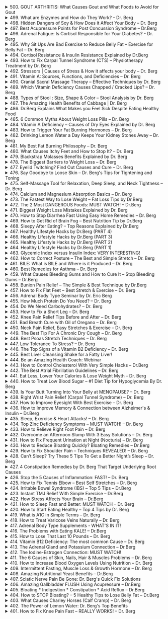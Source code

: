 <details>
<summary>500. GOUT ARTHRITIS: What Causes Gout and What Foods to Avoid for Gout</summary>

<a href="https://www.youtube.com/watch?v=gc7TxOzUSDA" target="_blank">
    <img src="https://img.youtube.com/vi/gc7TxOzUSDA/maxresdefault.jpg" width="200">
</a>


</details>

<details>
<summary>499. What are Enzymes and How do They Work? - Dr. Berg</summary>

<a href="https://www.youtube.com/watch?v=YYO5oB1QQXk" target="_blank">
    <img src="https://img.youtube.com/vi/YYO5oB1QQXk/maxresdefault.jpg" width="200">
</a>


</details>

<details>
<summary>498. Hidden Dangers of Soy & How Does it Affect Your Body – Dr. Berg</summary>

<a href="https://www.youtube.com/watch?v=xz9axfcIsYs" target="_blank">
    <img src="https://img.youtube.com/vi/xz9axfcIsYs/maxresdefault.jpg" width="200">
</a>


</details>

<details>
<summary>497. Best Acupressure Points for Post Concussion Syndrome – Dr.Berg</summary>

<a href="https://www.youtube.com/watch?v=vyNGfl_bZGk" target="_blank">
    <img src="https://img.youtube.com/vi/vyNGfl_bZGk/maxresdefault.jpg" width="200">
</a>


</details>

<details>
<summary>496. Adrenal Fatigue: Is Cortisol Responsible for Your Diabetes? - Dr. Berg</summary>

<a href="https://www.youtube.com/watch?v=rbT1Enu6Llk" target="_blank">
    <img src="https://img.youtube.com/vi/rbT1Enu6Llk/maxresdefault.jpg" width="200">
</a>


</details>

<details>
<summary>495. Why Sit Ups Are Bad Exercise to Reduce Belly Fat – Exercise for Belly Fat – Dr. Berg</summary>

<a href="https://www.youtube.com/watch?v=SCPUjoLmAlo" target="_blank">
    <img src="https://img.youtube.com/vi/SCPUjoLmAlo/maxresdefault.jpg" width="200">
</a>


</details>

<details>
<summary>494. Cortisol Resistance & Insulin Resistance Explained by Dr.Berg</summary>

<a href="https://www.youtube.com/watch?v=LhXyJCa_b-k" target="_blank">
    <img src="https://img.youtube.com/vi/LhXyJCa_b-k/maxresdefault.jpg" width="200">
</a>


</details>

<details>
<summary>493. How to Fix Carpal Tunnel Syndrome (CTS) – Physiotherapy Treatment by Dr. Berg</summary>

<a href="https://www.youtube.com/watch?v=MZspYOeAbL4" target="_blank">
    <img src="https://img.youtube.com/vi/MZspYOeAbL4/maxresdefault.jpg" width="200">
</a>


</details>

<details>
<summary>492. Stressors | Causes of Stress & How it affects your body – Dr. Berg</summary>

<a href="https://www.youtube.com/watch?v=RR1f8bNQQNc" target="_blank">
    <img src="https://img.youtube.com/vi/RR1f8bNQQNc/maxresdefault.jpg" width="200">
</a>


</details>

<details>
<summary>491. Vitamin A: Sources, Functions, and Deficiencies – Dr. Berg</summary>

<a href="https://www.youtube.com/watch?v=wo7i9bFs4Bw" target="_blank">
    <img src="https://img.youtube.com/vi/wo7i9bFs4Bw/maxresdefault.jpg" width="200">
</a>


</details>

<details>
<summary>490. Cranial Sacral Massage Therapy – Effective Techniques by Dr. Berg</summary>

<a href="https://www.youtube.com/watch?v=FsxYsJ7mAOc" target="_blank">
    <img src="https://img.youtube.com/vi/FsxYsJ7mAOc/maxresdefault.jpg" width="200">
</a>


</details>

<details>
<summary>489. Which Vitamin Deficiency Causes Chapped / Cracked Lips? – Dr. Berg</summary>

<a href="https://www.youtube.com/watch?v=7IRuHNI9J0s" target="_blank">
    <img src="https://img.youtube.com/vi/7IRuHNI9J0s/maxresdefault.jpg" width="200">
</a>


</details>

<details>
<summary>488. Types of Stool : Size, Shape & Color – Stool Analysis by Dr. Berg</summary>

<a href="https://www.youtube.com/watch?v=B92L4NOdtwI" target="_blank">
    <img src="https://img.youtube.com/vi/B92L4NOdtwI/maxresdefault.jpg" width="200">
</a>


</details>

<details>
<summary>487. The Amazing Health Benefits of Cabbage | Dr. Berg</summary>

<a href="https://www.youtube.com/watch?v=mel_BbXIFfg" target="_blank">
    <img src="https://img.youtube.com/vi/mel_BbXIFfg/maxresdefault.jpg" width="200">
</a>


</details>

<details>
<summary>486. Dr.Berg Explains What Makes you Feel Sick Despite Eating Healthy Food</summary>

<a href="https://www.youtube.com/watch?v=ovp43L1ZV78" target="_blank">
    <img src="https://img.youtube.com/vi/ovp43L1ZV78/maxresdefault.jpg" width="200">
</a>


</details>

<details>
<summary>485. 6 Common Myths About Weight Loss Pills – Dr. Berg</summary>

<a href="https://www.youtube.com/watch?v=8oRu1vSWCqg" target="_blank">
    <img src="https://img.youtube.com/vi/8oRu1vSWCqg/maxresdefault.jpg" width="200">
</a>


</details>

<details>
<summary>484. Vitamin A Deficiency – Causes of Dry Eyes Explained by Dr. Berg</summary>

<a href="https://www.youtube.com/watch?v=sClhZpNDIQ4" target="_blank">
    <img src="https://img.youtube.com/vi/sClhZpNDIQ4/maxresdefault.jpg" width="200">
</a>


</details>

<details>
<summary>483. How to Trigger Your Fat Burning Hormones – Dr. Berg</summary>

<a href="https://www.youtube.com/watch?v=h2TNNvoa4vY" target="_blank">
    <img src="https://img.youtube.com/vi/h2TNNvoa4vY/maxresdefault.jpg" width="200">
</a>


</details>

<details>
<summary>482. Drinking Lemon Water a Day Keeps Your Kidney Stones Away – Dr. Berg</summary>

<a href="https://www.youtube.com/watch?v=cgb5_Qa0ktc" target="_blank">
    <img src="https://img.youtube.com/vi/cgb5_Qa0ktc/maxresdefault.jpg" width="200">
</a>


</details>

<details>
<summary>481. My Best Fat Burning Philosophy – Dr. Berg</summary>

<a href="https://www.youtube.com/watch?v=zGK4m_f9Veg" target="_blank">
    <img src="https://img.youtube.com/vi/zGK4m_f9Veg/maxresdefault.jpg" width="200">
</a>


</details>

<details>
<summary>480. What Causes Itchy Feet and How to Stop It? – Dr. Berg</summary>

<a href="https://www.youtube.com/watch?v=b02qS-QmgQ8" target="_blank">
    <img src="https://img.youtube.com/vi/b02qS-QmgQ8/maxresdefault.jpg" width="200">
</a>


</details>

<details>
<summary>479. Blackstrap Molasses Benefits Explained by Dr. Berg</summary>

<a href="https://www.youtube.com/watch?v=IqRo8gGbFuo" target="_blank">
    <img src="https://img.youtube.com/vi/IqRo8gGbFuo/maxresdefault.jpg" width="200">
</a>


</details>

<details>
<summary>478. The Biggest Barriers to Weight Loss – Dr. Berg</summary>

<a href="https://www.youtube.com/watch?v=5YBCdLN_sMk" target="_blank">
    <img src="https://img.youtube.com/vi/5YBCdLN_sMk/maxresdefault.jpg" width="200">
</a>


</details>

<details>
<summary>477. Eyelid Twitching? Find Out Causes and Cure – Dr. Berg</summary>

<a href="https://www.youtube.com/watch?v=QyFZuTnzhSc" target="_blank">
    <img src="https://img.youtube.com/vi/QyFZuTnzhSc/maxresdefault.jpg" width="200">
</a>


</details>

<details>
<summary>476. Say Goodbye to Loose Skin – Dr. Berg's Tips for Tightening and Toning</summary>

<a href="https://www.youtube.com/watch?v=H7qWXNaQmwo" target="_blank">
    <img src="https://img.youtube.com/vi/H7qWXNaQmwo/maxresdefault.jpg" width="200">
</a>


</details>

<details>
<summary>475. Self-Massage Tool for Relaxation, Deep Sleep, and Neck Tightness – Dr. Berg</summary>

<a href="https://www.youtube.com/watch?v=xgENd9X7Agc" target="_blank">
    <img src="https://img.youtube.com/vi/xgENd9X7Agc/maxresdefault.jpg" width="200">
</a>


</details>

<details>
<summary>474. Calcium and Magnesium Absorption Basics – Dr. Berg</summary>

<a href="https://www.youtube.com/watch?v=ApxLTx5M45I" target="_blank">
    <img src="https://img.youtube.com/vi/ApxLTx5M45I/maxresdefault.jpg" width="200">
</a>


</details>

<details>
<summary>473. The Fastest Way to Lose Weight – Fat Loss Tips by Dr.Berg</summary>

<a href="https://www.youtube.com/watch?v=553HaQEYCrA" target="_blank">
    <img src="https://img.youtube.com/vi/553HaQEYCrA/maxresdefault.jpg" width="200">
</a>


</details>

<details>
<summary>472. The 2 Most DANGEROUS Foods: MUST WATCH! – Dr.Berg</summary>

<a href="https://www.youtube.com/watch?v=wIJ-hCOLTss" target="_blank">
    <img src="https://img.youtube.com/vi/wIJ-hCOLTss/maxresdefault.jpg" width="200">
</a>


</details>

<details>
<summary>471. Biggest Weight Loss Mistakes Explained by Dr. Berg</summary>

<a href="https://www.youtube.com/watch?v=6MqkdUJr2Nc" target="_blank">
    <img src="https://img.youtube.com/vi/6MqkdUJr2Nc/maxresdefault.jpg" width="200">
</a>


</details>

<details>
<summary>470. How to Stop Diarrhea Fast Using Easy Home Remedies – Dr. Berg</summary>

<a href="https://www.youtube.com/watch?v=Xyv3AecSFF4" target="_blank">
    <img src="https://img.youtube.com/vi/Xyv3AecSFF4/maxresdefault.jpg" width="200">
</a>


</details>

<details>
<summary>469. How to Get Rid of Brain Fog – Best Nutrition Tip by Dr.Berg</summary>

<a href="https://www.youtube.com/watch?v=7H7id3to1cg" target="_blank">
    <img src="https://img.youtube.com/vi/7H7id3to1cg/maxresdefault.jpg" width="200">
</a>


</details>

<details>
<summary>468. Sleepy After Eating? – Top Reasons Explained by Dr.Berg</summary>

<a href="https://www.youtube.com/watch?v=052YbMQhgTs" target="_blank">
    <img src="https://img.youtube.com/vi/052YbMQhgTs/maxresdefault.jpg" width="200">
</a>


</details>

<details>
<summary>467. Healthy Lifestyle Hacks by Dr.Berg (PART 4)</summary>

<a href="https://www.youtube.com/watch?v=CpXNXhhO9GE" target="_blank">
    <img src="https://img.youtube.com/vi/CpXNXhhO9GE/maxresdefault.jpg" width="200">
</a>


</details>

<details>
<summary>466. Healthy Lifestyle Hacks by Dr.Berg (PART 3)</summary>

<a href="https://www.youtube.com/watch?v=ac69p7hzkwo" target="_blank">
    <img src="https://img.youtube.com/vi/ac69p7hzkwo/maxresdefault.jpg" width="200">
</a>


</details>

<details>
<summary>465. Healthy Lifestyle Hacks by Dr.Berg (PART 2)</summary>

<a href="https://www.youtube.com/watch?v=kTKiyHDNz6c" target="_blank">
    <img src="https://img.youtube.com/vi/kTKiyHDNz6c/maxresdefault.jpg" width="200">
</a>


</details>

<details>
<summary>464. Healthy Lifestyle Hacks by Dr.Berg (PART 1)</summary>

<a href="https://www.youtube.com/watch?v=vSHkMAMRRV4" target="_blank">
    <img src="https://img.youtube.com/vi/vSHkMAMRRV4/maxresdefault.jpg" width="200">
</a>


</details>

<details>
<summary>463. Glycemic Index versus Insulin Index: VERY INTERESTING!</summary>

<a href="https://www.youtube.com/watch?v=V3D4Uz_rH5U" target="_blank">
    <img src="https://img.youtube.com/vi/V3D4Uz_rH5U/maxresdefault.jpg" width="200">
</a>


</details>

<details>
<summary>462. How to Correct Posture – The Best and Simple Stretch – Dr. Berg</summary>

<a href="https://www.youtube.com/watch?v=3EihF-4WL-c" target="_blank">
    <img src="https://img.youtube.com/vi/3EihF-4WL-c/maxresdefault.jpg" width="200">
</a>


</details>

<details>
<summary>461. BILE: What is BILE and Where is it Produced – Dr. Berg</summary>

<a href="https://www.youtube.com/watch?v=r3cqJMFN7ls" target="_blank">
    <img src="https://img.youtube.com/vi/r3cqJMFN7ls/maxresdefault.jpg" width="200">
</a>


</details>

<details>
<summary>460. Best Remedies for Asthma – Dr. Berg</summary>

<a href="https://www.youtube.com/watch?v=vXSA3TEzkag" target="_blank">
    <img src="https://img.youtube.com/vi/vXSA3TEzkag/maxresdefault.jpg" width="200">
</a>


</details>

<details>
<summary>459. What Causes Bleeding Gums and How to Cure It – Stop Bleeding Gums – Dr.Berg</summary>

<a href="https://www.youtube.com/watch?v=4qoinJuoksw" target="_blank">
    <img src="https://img.youtube.com/vi/4qoinJuoksw/maxresdefault.jpg" width="200">
</a>


</details>

<details>
<summary>458. Bunion Pain Relief – The Simple & Best Technique by Dr.Berg</summary>

<a href="https://www.youtube.com/watch?v=TZf0L7bpE5I" target="_blank">
    <img src="https://img.youtube.com/vi/TZf0L7bpE5I/maxresdefault.jpg" width="200">
</a>


</details>

<details>
<summary>457. How to Fix Flat Feet – Best Stretch & Exercise – Dr. Berg</summary>

<a href="https://www.youtube.com/watch?v=dneTSBfxDlE" target="_blank">
    <img src="https://img.youtube.com/vi/dneTSBfxDlE/maxresdefault.jpg" width="200">
</a>


</details>

<details>
<summary>456. Adrenal Body Type Seminar by Dr. Eric Berg</summary>

<a href="https://www.youtube.com/watch?v=_R1MkuRQt9k" target="_blank">
    <img src="https://img.youtube.com/vi/_R1MkuRQt9k/maxresdefault.jpg" width="200">
</a>


</details>

<details>
<summary>455. How Much Protein Do You Need? – Dr. Berg</summary>

<a href="https://www.youtube.com/watch?v=ATAhqZ7yulo" target="_blank">
    <img src="https://img.youtube.com/vi/ATAhqZ7yulo/maxresdefault.jpg" width="200">
</a>


</details>

<details>
<summary>454. Do We Need Carbohydrates? – Dr. Berg</summary>

<a href="https://www.youtube.com/watch?v=eXF4iD3O_oA" target="_blank">
    <img src="https://img.youtube.com/vi/eXF4iD3O_oA/maxresdefault.jpg" width="200">
</a>


</details>

<details>
<summary>453. How to Fix a Short Leg – Dr. Berg</summary>

<a href="https://www.youtube.com/watch?v=9jKk4Y1rHFQ" target="_blank">
    <img src="https://img.youtube.com/vi/9jKk4Y1rHFQ/maxresdefault.jpg" width="200">
</a>


</details>

<details>
<summary>452. Knee Pain Relief Tips Before and After – Dr. Berg</summary>

<a href="https://www.youtube.com/watch?v=nkfuxQ2MLUs" target="_blank">
    <img src="https://img.youtube.com/vi/nkfuxQ2MLUs/maxresdefault.jpg" width="200">
</a>


</details>

<details>
<summary>451. Bad Breath Cure with Oil of Oregano – Dr. Berg</summary>

<a href="https://www.youtube.com/watch?v=M6g-_Q2XV-Y" target="_blank">
    <img src="https://img.youtube.com/vi/M6g-_Q2XV-Y/maxresdefault.jpg" width="200">
</a>


</details>

<details>
<summary>450. Neck Pain Relief, Easy Stretches & Exercise – Dr. Berg</summary>

<a href="https://www.youtube.com/watch?v=FSbiZF4CgS8" target="_blank">
    <img src="https://img.youtube.com/vi/FSbiZF4CgS8/maxresdefault.jpg" width="200">
</a>


</details>

<details>
<summary>449. The Best Tip For A Chronic Dry Cough – Dr. Berg</summary>

<a href="https://www.youtube.com/watch?v=frXxfRUyg0c" target="_blank">
    <img src="https://img.youtube.com/vi/frXxfRUyg0c/maxresdefault.jpg" width="200">
</a>


</details>

<details>
<summary>448. Best Psoas Stretch Techniques – Dr. Berg</summary>

<a href="https://www.youtube.com/watch?v=IXwZSYx6bFc" target="_blank">
    <img src="https://img.youtube.com/vi/IXwZSYx6bFc/maxresdefault.jpg" width="200">
</a>


</details>

<details>
<summary>447. Low Tolerance To Stress? – Dr. Berg</summary>

<a href="https://www.youtube.com/watch?v=Z5UJ98-Hzmw" target="_blank">
    <img src="https://img.youtube.com/vi/Z5UJ98-Hzmw/maxresdefault.jpg" width="200">
</a>


</details>

<details>
<summary>446. The Top Signs of a Vitamin B2 Deficiency – Dr. Berg</summary>

<a href="https://www.youtube.com/watch?v=r9uXYhKkMgg" target="_blank">
    <img src="https://img.youtube.com/vi/r9uXYhKkMgg/maxresdefault.jpg" width="200">
</a>


</details>

<details>
<summary>445. Best Liver Cleansing Shake for a Fatty Liver!</summary>

<a href="https://www.youtube.com/watch?v=2QdHE9oNuLs" target="_blank">
    <img src="https://img.youtube.com/vi/2QdHE9oNuLs/maxresdefault.jpg" width="200">
</a>


</details>

<details>
<summary>444. Be an Amazing Health Coach: Webinar</summary>

<a href="https://www.youtube.com/watch?v=V7Dk6p1qBG8" target="_blank">
    <img src="https://img.youtube.com/vi/V7Dk6p1qBG8/maxresdefault.jpg" width="200">
</a>


</details>

<details>
<summary>443. How to Control Cholesterol With Very Simple Hacks – Dr.Berg</summary>

<a href="https://www.youtube.com/watch?v=qsD_t4AKDWM" target="_blank">
    <img src="https://img.youtube.com/vi/qsD_t4AKDWM/maxresdefault.jpg" width="200">
</a>


</details>

<details>
<summary>442. The Best Atrial Fibrillation Guidelines – Dr. Berg</summary>

<a href="https://www.youtube.com/watch?v=dat1NCD5lSM" target="_blank">
    <img src="https://img.youtube.com/vi/dat1NCD5lSM/maxresdefault.jpg" width="200">
</a>


</details>

<details>
<summary>441. Eat Less, Lower Your Calories & Lose Weight Myth – Dr. Berg</summary>

<a href="https://www.youtube.com/watch?v=UF9Oz4OetEs" target="_blank">
    <img src="https://img.youtube.com/vi/UF9Oz4OetEs/maxresdefault.jpg" width="200">
</a>


</details>

<details>
<summary>440. How to Treat Low Blood Sugar – #1 Diet Tip for Hypoglycemia By Dr. Berg</summary>

<a href="https://www.youtube.com/watch?v=LvaVsnHbIbI" target="_blank">
    <img src="https://img.youtube.com/vi/LvaVsnHbIbI/maxresdefault.jpg" width="200">
</a>


</details>

<details>
<summary>439. Is Your Butt Turning Into Your Belly at MENOPAUSE? – Dr. Berg</summary>

<a href="https://www.youtube.com/watch?v=tbvsc0cU6AY" target="_blank">
    <img src="https://img.youtube.com/vi/tbvsc0cU6AY/maxresdefault.jpg" width="200">
</a>


</details>

<details>
<summary>438. Right Wrist Pain Relief (Carpal Tunnel Syndrome) – Dr. Berg</summary>

<a href="https://www.youtube.com/watch?v=ts3vBjf9wLE" target="_blank">
    <img src="https://img.youtube.com/vi/ts3vBjf9wLE/maxresdefault.jpg" width="200">
</a>


</details>

<details>
<summary>437. How to Improve Eyesight With Best Exercise – Dr. Berg</summary>

<a href="https://www.youtube.com/watch?v=xa9Qci04mPA" target="_blank">
    <img src="https://img.youtube.com/vi/xa9Qci04mPA/maxresdefault.jpg" width="200">
</a>


</details>

<details>
<summary>436. How to Improve Memory & Connection between Alzheimer's & Insulin – Dr.Berg</summary>

<a href="https://www.youtube.com/watch?v=NlbdMb8oGDo" target="_blank">
    <img src="https://img.youtube.com/vi/NlbdMb8oGDo/maxresdefault.jpg" width="200">
</a>


</details>

<details>
<summary>435. Sleep, Exercise & Heart Attacks! – Dr. Berg</summary>

<a href="https://www.youtube.com/watch?v=UgeiStEQv_E" target="_blank">
    <img src="https://img.youtube.com/vi/UgeiStEQv_E/maxresdefault.jpg" width="200">
</a>


</details>

<details>
<summary>434. Top Zinc Deficiency Symptoms – MUST WATCH! – Dr. Berg</summary>

<a href="https://www.youtube.com/watch?v=8XFcwkmBcK0" target="_blank">
    <img src="https://img.youtube.com/vi/8XFcwkmBcK0/maxresdefault.jpg" width="200">
</a>


</details>

<details>
<summary>433. How to Relieve Right Foot Pain – Dr. Berg</summary>

<a href="https://www.youtube.com/watch?v=z3NT83k3ym8" target="_blank">
    <img src="https://img.youtube.com/vi/z3NT83k3ym8/maxresdefault.jpg" width="200">
</a>


</details>

<details>
<summary>432. Overcome an Afternoon Slump With 3 Easy Solutions – Dr. Berg</summary>

<a href="https://www.youtube.com/watch?v=_iLiht3fGW8" target="_blank">
    <img src="https://img.youtube.com/vi/_iLiht3fGW8/maxresdefault.jpg" width="200">
</a>


</details>

<details>
<summary>431. How to Fix Frequent Urination at Night (Nocturia) – Dr. Berg</summary>

<a href="https://www.youtube.com/watch?v=FL-790zBpo0" target="_blank">
    <img src="https://img.youtube.com/vi/FL-790zBpo0/maxresdefault.jpg" width="200">
</a>


</details>

<details>
<summary>430. How to Reduce Bloating Quickly? Bloating Remedies – Dr.Berg</summary>

<a href="https://www.youtube.com/watch?v=A_PaHwx8p54" target="_blank">
    <img src="https://img.youtube.com/vi/A_PaHwx8p54/maxresdefault.jpg" width="200">
</a>


</details>

<details>
<summary>429. How to Fix Shoulder Pain – Techniques REVEALED! – Dr. Berg</summary>

<a href="https://www.youtube.com/watch?v=fLdJOMvuJGY" target="_blank">
    <img src="https://img.youtube.com/vi/fLdJOMvuJGY/maxresdefault.jpg" width="200">
</a>


</details>

<details>
<summary>428. Can’t Sleep? Try These 5 Tips To Get a Better Night’s Sleep – Dr. Berg</summary>

<a href="https://www.youtube.com/watch?v=V3rGIIFdAVA" target="_blank">
    <img src="https://img.youtube.com/vi/V3rGIIFdAVA/maxresdefault.jpg" width="200">
</a>


</details>

<details>
<summary>427. 4 Constipation Remedies by Dr. Berg That Target Underlying Root Causes</summary>

<a href="https://www.youtube.com/watch?v=ci-GB094qg0" target="_blank">
    <img src="https://img.youtube.com/vi/ci-GB094qg0/maxresdefault.jpg" width="200">
</a>


</details>

<details>
<summary>426. Stop the 5 Causes of Inflammation: FAST! – Dr. Berg</summary>

<a href="https://www.youtube.com/watch?v=OvgQNvq7inI" target="_blank">
    <img src="https://img.youtube.com/vi/OvgQNvq7inI/maxresdefault.jpg" width="200">
</a>


</details>

<details>
<summary>425. How to Fix Tennis Elbow – Best Self Stretches – Dr. Berg</summary>

<a href="https://www.youtube.com/watch?v=DSyui8tH_Gg" target="_blank">
    <img src="https://img.youtube.com/vi/DSyui8tH_Gg/maxresdefault.jpg" width="200">
</a>


</details>

<details>
<summary>424. Irritable Bowel Syndrome (IBS) – Top 5 Tips – Dr.Berg</summary>

<a href="https://www.youtube.com/watch?v=v_41TUmJs9k" target="_blank">
    <img src="https://img.youtube.com/vi/v_41TUmJs9k/maxresdefault.jpg" width="200">
</a>


</details>

<details>
<summary>423. Instant TMJ Relief With Simple Exercise – Dr.Berg</summary>

<a href="https://www.youtube.com/watch?v=P_sBqxy8iRk" target="_blank">
    <img src="https://img.youtube.com/vi/P_sBqxy8iRk/maxresdefault.jpg" width="200">
</a>


</details>

<details>
<summary>422. How Stress Affects Your Brain – Dr.Berg</summary>

<a href="https://www.youtube.com/watch?v=5olzMcMCCkM" target="_blank">
    <img src="https://img.youtube.com/vi/5olzMcMCCkM/maxresdefault.jpg" width="200">
</a>


</details>

<details>
<summary>421. How to Sleep Fast and Better: MUST WATCH – Dr. Berg</summary>

<a href="https://www.youtube.com/watch?v=EX5Zdlm_2OI" target="_blank">
    <img src="https://img.youtube.com/vi/EX5Zdlm_2OI/maxresdefault.jpg" width="200">
</a>


</details>

<details>
<summary>420. How to Start Eating Healthy – Top 4 Tips by Dr. Berg</summary>

<a href="https://www.youtube.com/watch?v=6nsE7k5WJz8" target="_blank">
    <img src="https://img.youtube.com/vi/6nsE7k5WJz8/maxresdefault.jpg" width="200">
</a>


</details>

<details>
<summary>419. What is A1C in Simple Terms – Dr. Berg</summary>

<a href="https://www.youtube.com/watch?v=dUU1V9ynB9o" target="_blank">
    <img src="https://img.youtube.com/vi/dUU1V9ynB9o/maxresdefault.jpg" width="200">
</a>


</details>

<details>
<summary>418. How to Treat Varicose Veins Naturally – Dr. Berg</summary>

<a href="https://www.youtube.com/watch?v=gL8_-qQHZBM" target="_blank">
    <img src="https://img.youtube.com/vi/gL8_-qQHZBM/maxresdefault.jpg" width="200">
</a>


</details>

<details>
<summary>417. Adrenal Body Type Supplements - WHAT'S IN IT!</summary>

<a href="https://www.youtube.com/watch?v=zvZpUK-XUIw" target="_blank">
    <img src="https://img.youtube.com/vi/zvZpUK-XUIw/maxresdefault.jpg" width="200">
</a>


</details>

<details>
<summary>416. The Problems with Eating KALE! – Dr.Berg</summary>

<a href="https://www.youtube.com/watch?v=owSdpE0nkFs" target="_blank">
    <img src="https://img.youtube.com/vi/owSdpE0nkFs/maxresdefault.jpg" width="200">
</a>


</details>

<details>
<summary>415. How to Lose That Last 10 Pounds – Dr. Berg</summary>

<a href="https://www.youtube.com/watch?v=jcEWTbh-wVY" target="_blank">
    <img src="https://img.youtube.com/vi/jcEWTbh-wVY/maxresdefault.jpg" width="200">
</a>


</details>

<details>
<summary>414. Vitamin B12 Deficiency: The most common Cause – Dr. Berg</summary>

<a href="https://www.youtube.com/watch?v=uscfirFx894" target="_blank">
    <img src="https://img.youtube.com/vi/uscfirFx894/maxresdefault.jpg" width="200">
</a>


</details>

<details>
<summary>413. The Adrenal Gland and Potassium Connection – Dr.Berg</summary>

<a href="https://www.youtube.com/watch?v=AY6UZXPF750" target="_blank">
    <img src="https://img.youtube.com/vi/AY6UZXPF750/maxresdefault.jpg" width="200">
</a>


</details>

<details>
<summary>412. The Iodine-Estrogen Connection: MUST WATCH!</summary>

<a href="https://www.youtube.com/watch?v=-9gexE36Md0" target="_blank">
    <img src="https://img.youtube.com/vi/-9gexE36Md0/maxresdefault.jpg" width="200">
</a>


</details>

<details>
<summary>411. The 6 Causes of Skin, Nails, Hair & Muscles Problems – Dr. Berg</summary>

<a href="https://www.youtube.com/watch?v=ltZiTdmMH3Q" target="_blank">
    <img src="https://img.youtube.com/vi/ltZiTdmMH3Q/maxresdefault.jpg" width="200">
</a>


</details>

<details>
<summary>410. How to Increase Blood Oxygen Levels Using Nutrition – Dr. Berg</summary>

<a href="https://www.youtube.com/watch?v=MD1SOOlFw4c" target="_blank">
    <img src="https://img.youtube.com/vi/MD1SOOlFw4c/maxresdefault.jpg" width="200">
</a>


</details>

<details>
<summary>409. Intermittent Fasting, Muscle Loss & Growth Hormone – Dr. Berg</summary>

<a href="https://www.youtube.com/watch?v=1_q8WqiK1AQ" target="_blank">
    <img src="https://img.youtube.com/vi/1_q8WqiK1AQ/maxresdefault.jpg" width="200">
</a>


</details>

<details>
<summary>408. Amazing Nutritional Yeast Benefits – Dr.Berg</summary>

<a href="https://www.youtube.com/watch?v=8nK8x8MSQe0" target="_blank">
    <img src="https://img.youtube.com/vi/8nK8x8MSQe0/maxresdefault.jpg" width="200">
</a>


</details>

<details>
<summary>407. Sciatic Nerve Pain Be Gone: Dr. Berg's Quick Fix Solutions</summary>

<a href="https://www.youtube.com/watch?v=qblkXjb1NyQ" target="_blank">
    <img src="https://img.youtube.com/vi/qblkXjb1NyQ/maxresdefault.jpg" width="200">
</a>


</details>

<details>
<summary>406. Amazing Gallbladder FLUSH Using Acupressure – Dr.Berg</summary>

<a href="https://www.youtube.com/watch?v=qAycloYO4KE" target="_blank">
    <img src="https://img.youtube.com/vi/qAycloYO4KE/maxresdefault.jpg" width="200">
</a>


</details>

<details>
<summary>405. Bloating * Indigestion * Constipation * Acid Reflux – Dr.Berg</summary>

<a href="https://www.youtube.com/watch?v=nEfN-PoNoRQ" target="_blank">
    <img src="https://img.youtube.com/vi/nEfN-PoNoRQ/maxresdefault.jpg" width="200">
</a>


</details>

<details>
<summary>404. How to STOP Bloating? – 5 Healthy Tips to Lose Belly Fat – Dr.Berg</summary>

<a href="https://www.youtube.com/watch?v=cEEaDS4LP6g" target="_blank">
    <img src="https://img.youtube.com/vi/cEEaDS4LP6g/maxresdefault.jpg" width="200">
</a>


</details>

<details>
<summary>403. What Causes Charley Horses (Calf Cramp) – Dr. Berg</summary>

<a href="https://www.youtube.com/watch?v=EvQhexxMNRc" target="_blank">
    <img src="https://img.youtube.com/vi/EvQhexxMNRc/maxresdefault.jpg" width="200">
</a>


</details>

<details>
<summary>402. The Power of Lemon Water: Dr. Berg's Top Benefits</summary>

<a href="https://www.youtube.com/watch?v=TankFrHtQiM" target="_blank">
    <img src="https://img.youtube.com/vi/TankFrHtQiM/maxresdefault.jpg" width="200">
</a>


</details>

<details>
<summary>401. How to Fix Knee Pain Fast – REALLY WORKS! – Dr. Berg</summary>

<a href="https://www.youtube.com/watch?v=rlXWB0C0EcU" target="_blank">
    <img src="https://img.youtube.com/vi/rlXWB0C0EcU/maxresdefault.jpg" width="200">
</a>


</details>

